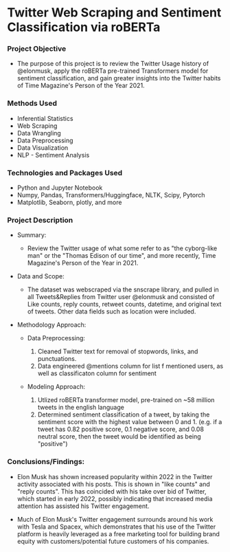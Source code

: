 # Twitter Web Scraping and Sentiment Classification via roBERTa


### Project Objective

* The purpose of this project is to review the Twitter Usage history of @elonmusk, apply the roBERTa pre-trained Transformers model for sentiment classification, and gain greater insights into the Twitter habits of Time Magazine's Person of the Year 2021.


### Methods Used

* Inferential Statistics
* Web Scraping
* Data Wrangling
* Data Preprocessing
* Data Visualization
* NLP - Sentiment Analysis



### Technologies and Packages Used

* Python and Jupyter Notebook
* Numpy, Pandas, Transformers/Huggingface, NLTK, Scipy, Pytorch
* Matplotlib, Seaborn, plotly, and more


### Project Description

* Summary: 
  - Review the Twitter usage of what some refer to as "the cyborg-like man" or the "Thomas Edison of our time", and more recently, Time Magazine's Person of the Year in 2021.
 
  
* Data and Scope:

  - The dataset was webscraped via the snscrape library, and pulled in all Tweets&Replies from Twitter user @elonmusk and consisted of Like counts, reply counts, retweet counts, datetime, and original text of tweets. Other data fields such as location were included. 
  
  
* Methodology Approach:

  - Data Preprocessing:
    1. Cleaned Twitter text for removal of stopwords, links, and punctuations.
    2. Data engineered @mentions column for list f mentioned users, as well as classificaton column for sentiment
    
  
  - Modeling Approach: 
    1. Utlized roBERTa transformer model, pre-trained on ~58 million tweets in the english language
    2. Determined sentiment classification of a tweet, by taking the sentiment score with the highest value between 0 and 1. (e.g. if a tweet has 0.82 positive score, 0.1 negative score, and 0.08 neutral score, then the tweet would be identified as being "positive")

  
### Conclusions/Findings:

  - Elon Musk has shown increased popularity within 2022 in the Twitter activity associated with his posts. This is shown in "like counts" and "reply counts". This has coincided with his take over bid of Twitter, which started in early 2022, possibly indicating that increased media attention has assisted his Twitter engagement.
  
  - Much of Elon Musk's Twitter engagement surrounds around his work with Tesla and Spacex, which demonstrates that his use of the Twitter platform is heavily leveraged as a free marketing tool for building brand equity with customers/potential future customers of his companies.
  
 
  
